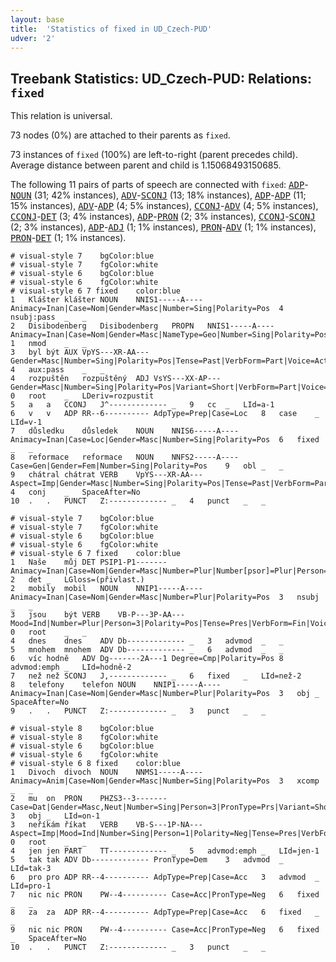 ```yaml
---
layout: base
title:  'Statistics of fixed in UD_Czech-PUD'
udver: '2'
---
```


## Treebank Statistics: UD_Czech-PUD: Relations: `fixed`

This relation is universal.

73 nodes (0%) are attached to their parents as `fixed`.

73 instances of `fixed` (100%) are left-to-right (parent precedes child).
Average distance between parent and child is 1.15068493150685.

The following 11 pairs of parts of speech are connected with `fixed`: <tt><a href="cs_pud-pos-ADP.html">ADP</a></tt>-<tt><a href="cs_pud-pos-NOUN.html">NOUN</a></tt> (31; 42% instances), <tt><a href="cs_pud-pos-ADV.html">ADV</a></tt>-<tt><a href="cs_pud-pos-SCONJ.html">SCONJ</a></tt> (13; 18% instances), <tt><a href="cs_pud-pos-ADP.html">ADP</a></tt>-<tt><a href="cs_pud-pos-ADP.html">ADP</a></tt> (11; 15% instances), <tt><a href="cs_pud-pos-ADV.html">ADV</a></tt>-<tt><a href="cs_pud-pos-ADP.html">ADP</a></tt> (4; 5% instances), <tt><a href="cs_pud-pos-CCONJ.html">CCONJ</a></tt>-<tt><a href="cs_pud-pos-ADV.html">ADV</a></tt> (4; 5% instances), <tt><a href="cs_pud-pos-CCONJ.html">CCONJ</a></tt>-<tt><a href="cs_pud-pos-DET.html">DET</a></tt> (3; 4% instances), <tt><a href="cs_pud-pos-ADP.html">ADP</a></tt>-<tt><a href="cs_pud-pos-PRON.html">PRON</a></tt> (2; 3% instances), <tt><a href="cs_pud-pos-CCONJ.html">CCONJ</a></tt>-<tt><a href="cs_pud-pos-SCONJ.html">SCONJ</a></tt> (2; 3% instances), <tt><a href="cs_pud-pos-ADP.html">ADP</a></tt>-<tt><a href="cs_pud-pos-ADJ.html">ADJ</a></tt> (1; 1% instances), <tt><a href="cs_pud-pos-PRON.html">PRON</a></tt>-<tt><a href="cs_pud-pos-ADV.html">ADV</a></tt> (1; 1% instances), <tt><a href="cs_pud-pos-PRON.html">PRON</a></tt>-<tt><a href="cs_pud-pos-DET.html">DET</a></tt> (1; 1% instances).


~~~ conllu
# visual-style 7	bgColor:blue
# visual-style 7	fgColor:white
# visual-style 6	bgColor:blue
# visual-style 6	fgColor:white
# visual-style 6 7 fixed	color:blue
1	Klášter	klášter	NOUN	NNIS1-----A----	Animacy=Inan|Case=Nom|Gender=Masc|Number=Sing|Polarity=Pos	4	nsubj:pass	_	_
2	Disibodenberg	Disibodenberg	PROPN	NNIS1-----A----	Animacy=Inan|Case=Nom|Gender=Masc|NameType=Geo|Number=Sing|Polarity=Pos	1	nmod	_	_
3	byl	být	AUX	VpYS---XR-AA---	Gender=Masc|Number=Sing|Polarity=Pos|Tense=Past|VerbForm=Part|Voice=Act	4	aux:pass	_	_
4	rozpuštěn	rozpuštěný	ADJ	VsYS---XX-AP---	Gender=Masc|Number=Sing|Polarity=Pos|Variant=Short|VerbForm=Part|Voice=Pass	0	root	_	LDeriv=rozpustit
5	a	a	CCONJ	J^-------------	_	9	cc	_	LId=a-1
6	v	v	ADP	RR--6----------	AdpType=Prep|Case=Loc	8	case	_	LId=v-1
7	důsledku	důsledek	NOUN	NNIS6-----A----	Animacy=Inan|Case=Loc|Gender=Masc|Number=Sing|Polarity=Pos	6	fixed	_	_
8	reformace	reformace	NOUN	NNFS2-----A----	Case=Gen|Gender=Fem|Number=Sing|Polarity=Pos	9	obl	_	_
9	chátral	chátrat	VERB	VpYS---XR-AA---	Aspect=Imp|Gender=Masc|Number=Sing|Polarity=Pos|Tense=Past|VerbForm=Part|Voice=Act	4	conj	_	SpaceAfter=No
10	.	.	PUNCT	Z:-------------	_	4	punct	_	_

~~~


~~~ conllu
# visual-style 7	bgColor:blue
# visual-style 7	fgColor:white
# visual-style 6	bgColor:blue
# visual-style 6	fgColor:white
# visual-style 6 7 fixed	color:blue
1	Naše	můj	DET	PSIP1-P1-------	Animacy=Inan|Case=Nom|Gender=Masc|Number=Plur|Number[psor]=Plur|Person=1|Poss=Yes|PronType=Prs	2	det	_	LGloss=(přivlast.)
2	mobily	mobil	NOUN	NNIP1-----A----	Animacy=Inan|Case=Nom|Gender=Masc|Number=Plur|Polarity=Pos	3	nsubj	_	_
3	jsou	být	VERB	VB-P---3P-AA---	Mood=Ind|Number=Plur|Person=3|Polarity=Pos|Tense=Pres|VerbForm=Fin|Voice=Act	0	root	_	_
4	dnes	dnes	ADV	Db-------------	_	3	advmod	_	_
5	mnohem	mnohem	ADV	Db-------------	_	6	advmod	_	_
6	víc	hodně	ADV	Dg-------2A---1	Degree=Cmp|Polarity=Pos	8	advmod:emph	_	LId=hodně-2
7	než	než	SCONJ	J,-------------	_	6	fixed	_	LId=než-2
8	telefony	telefon	NOUN	NNIP1-----A----	Animacy=Inan|Case=Nom|Gender=Masc|Number=Plur|Polarity=Pos	3	obj	_	SpaceAfter=No
9	.	.	PUNCT	Z:-------------	_	3	punct	_	_

~~~


~~~ conllu
# visual-style 8	bgColor:blue
# visual-style 8	fgColor:white
# visual-style 6	bgColor:blue
# visual-style 6	fgColor:white
# visual-style 6 8 fixed	color:blue
1	Divoch	divoch	NOUN	NNMS1-----A----	Animacy=Anim|Case=Nom|Gender=Masc|Number=Sing|Polarity=Pos	3	xcomp	_	_
2	mu	on	PRON	PHZS3--3-------	Case=Dat|Gender=Masc,Neut|Number=Sing|Person=3|PronType=Prs|Variant=Short	3	obj	_	LId=on-1
3	neříkám	říkat	VERB	VB-S---1P-NA---	Aspect=Imp|Mood=Ind|Number=Sing|Person=1|Polarity=Neg|Tense=Pres|VerbForm=Fin|Voice=Act	0	root	_	_
4	jen	jen	PART	TT-------------	_	5	advmod:emph	_	LId=jen-1
5	tak	tak	ADV	Db-------------	PronType=Dem	3	advmod	_	LId=tak-3
6	pro	pro	ADP	RR--4----------	AdpType=Prep|Case=Acc	3	advmod	_	LId=pro-1
7	nic	nic	PRON	PW--4----------	Case=Acc|PronType=Neg	6	fixed	_	_
8	za	za	ADP	RR--4----------	AdpType=Prep|Case=Acc	6	fixed	_	_
9	nic	nic	PRON	PW--4----------	Case=Acc|PronType=Neg	6	fixed	_	SpaceAfter=No
10	.	.	PUNCT	Z:-------------	_	3	punct	_	_

~~~


